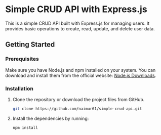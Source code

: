 # Simple CRUD API with Express.js

This is a simple CRUD API built with Express.js for managing users. It provides basic operations to create, read, update, and delete user data.

## Getting Started

### Prerequisites

Make sure you have Node.js and npm installed on your system. You can download and install them from the official website: [Node.js Downloads](https://nodejs.org/en/download/).

### Installation

1. Clone the repository or download the project files from GitHub.

   ```bash
   git clone https://github.com/naimur61/simple-crud-api.git
2. Install the dependencies by running:

   ```bash
   npm install
